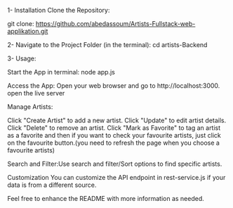 1- Installation
Clone the Repository:

git clone: https://github.com/abedassoum/Artists-Fullstack-web-applikation.git


2- Navigate to the Project Folder (in the terminal):
cd artists-Backend

3- Usage:

Start the App in terminal:
node app.js

Access the App:
Open your web browser and go to http://localhost:3000.
open the live server

Manage Artists:

Click "Create Artist" to add a new artist.
Click "Update" to edit artist details.
Click "Delete" to remove an artist.
Click "Mark as Favorite" to tag an artist as a favorite and then if you want to check your favourite artists, just click on the favourite button.(you need to refresh the page when you choose a favourite artists)

Search and Filter:Use search and filter/Sort options to find specific artists.



Customization
You can customize the API endpoint in rest-service.js if your data is from a different source.



Feel free to enhance the README with more information as needed.